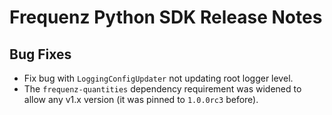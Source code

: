 # Frequenz Python SDK Release Notes

## Bug Fixes

* Fix bug with `LoggingConfigUpdater` not updating root logger level.
* The `frequenz-quantities` dependency requirement was widened to allow any v1.x version (it was pinned to `1.0.0rc3` before).
